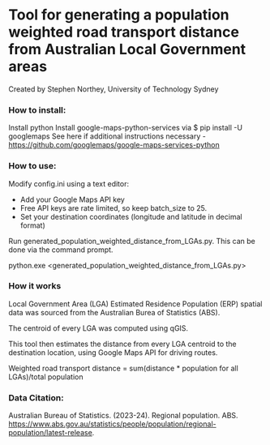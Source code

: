 # Tool for generating a population weighted road transport distance from Australian Local Government areas

Created by Stephen Northey, University of Technology Sydney

### How to install:

Install python
Install google-maps-python-services via 
$ pip install -U googlemaps
See here if additional instructions necessary - https://github.com/googlemaps/google-maps-services-python

### How to use:
Modify config.ini using a text editor:
- Add your Google Maps API key
- Free API keys are rate limited, so keep batch_size to 25.
- Set your destination coordinates (longitude and latitude in decimal format)

Run generated_population_weighted_distance_from_LGAs.py. This can be done via the command prompt.

python.exe <generated_population_weighted_distance_from_LGAs.py>

### How it works
Local Government Area (LGA) Estimated Residence Population (ERP) spatial data was sourced from the Australian Burea of Statistics (ABS).

The centroid of every LGA was computed using qGIS.

This tool then estimates the distance from every LGA centroid to the destination location, using Google Maps API for driving routes.

Weighted road transport distance = sum(distance * population for all LGAs)/total population

### Data Citation:
Australian Bureau of Statistics. (2023-24). Regional population. ABS. https://www.abs.gov.au/statistics/people/population/regional-population/latest-release.
